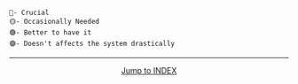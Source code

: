 ```
🔴- Crucial
🟡- Occasionally Needed
🟢- Better to have it
🟣- Doesn't affects the system drastically
```
---
<p align="center"><a href= "obsidian://open?vault=Vault&file=00_Guide%2FINDEX">Jump to INDEX</a></p>
